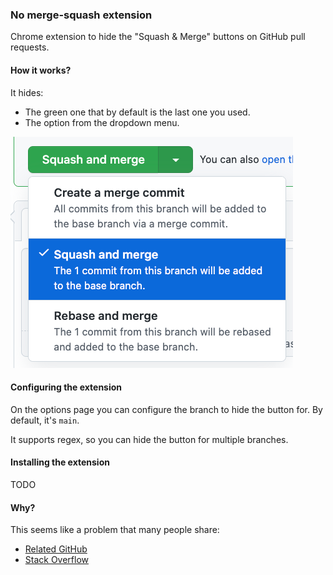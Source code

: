 ### No merge-squash extension

Chrome extension to hide the "Squash & Merge" buttons on GitHub pull requests.

#### How it works?
It hides:
* The green one that by default is the last one you used.
* The option from the dropdown menu.

![img.png](static/squash-and-merge-example.png)

#### Configuring the extension

On the options page you can configure the branch to hide the button for. By default, it's `main`.

It supports regex, so you can hide the button for multiple branches.

#### Installing the extension

TODO

#### Why?
This seems like a problem that many people share:
* [Related GitHub](https://github.com/community/community/discussions/10809)
* [Stack Overflow](https://stackoverflow.com/questions/65898390/is-there-a-way-to-disable-squash-and-merge-for-certain-branches-in-github)
